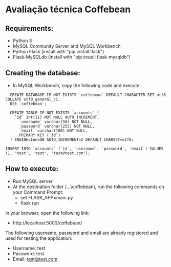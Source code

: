 # Avaliação técnica Coffebean

## Requirements:

- Python 3
- MySQL Community Server and MySQL Workbench
- Python Flask (install with "pip install flask")
- Flask-MySQLdb (install with "pip install flask-mysqldb")

## Creating the database:

- In MySQL Workbench, copy the following code and execute:
```
  CREATE DATABASE IF NOT EXISTS `coffebean` DEFAULT CHARACTER SET utf8 COLLATE utf8_general_ci;
  USE `coffebean`;
  
  CREATE TABLE IF NOT EXISTS `accounts` (
    `id` int(11) NOT NULL AUTO_INCREMENT,
      `username` varchar(50) NOT NULL,
      `password` varchar(255) NOT NULL,
      `email` varchar(100) NOT NULL,
      PRIMARY KEY (`id`)
  ) ENGINE=InnoDB AUTO_INCREMENT=2 DEFAULT CHARSET=utf8;
  
INSERT INTO `accounts` (`id`, `username`, `password`, `email`) VALUES (1, 'test', 'test', 'test@test.com');
```
## How to execute:

- Run MySQL server
- At the destination folder (...\coffebean), run the following commands on your Command Prompt:
  - set FLASK_APP=main.py
  - flask run
 
 In your browser, open the following link:
 
 - http://localhost:5000/coffebean/
 
 The following username, password and email are already registered and used for testing the application:
 - Username: test
 - Password: test
 - Email: test@test.com
